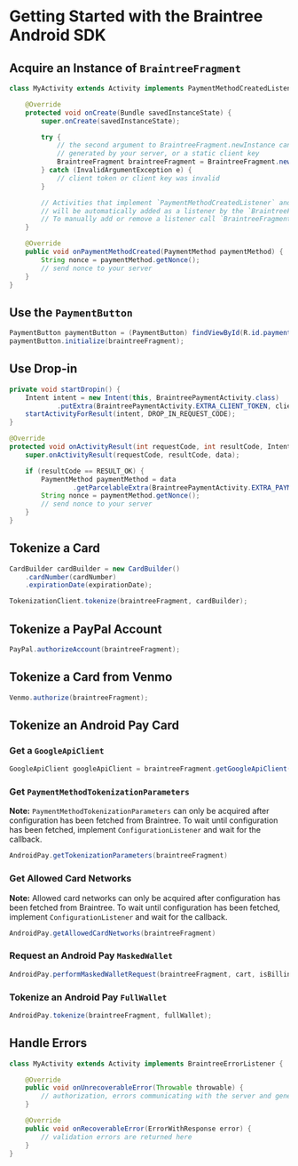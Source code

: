 # Getting Started with the Braintree Android SDK

## Acquire an Instance of `BraintreeFragment`

```java
class MyActivity extends Activity implements PaymentMethodCreatedListener {

    @Override
    protected void onCreate(Bundle savedInstanceState) {
        super.onCreate(savedInstanceState);

        try {
            // the second argument to BraintreeFragment.newInstance can either be a client token
            // generated by your server, or a static client key
            BraintreeFragment braintreeFragment = BraintreeFragment.newInstance(activity, clientToken);
        } catch (InvalidArgumentException e) {
            // client token or client key was invalid
        }

        // Activities that implement `PaymentMethodCreatedListener` and other `BraintreeListener`s
        // will be automatically added as a listener by the `BraintreeFragment`.
        // To manually add or remove a listener call `BraintreeFragment#addListener` or `BraintreeFragment#removeListener`
    }

    @Override
    public void onPaymentMethodCreated(PaymentMethod paymentMethod) {
        String nonce = paymentMethod.getNonce();
        // send nonce to your server
    }
}
```

## Use the `PaymentButton`

```java
PaymentButton paymentButton = (PaymentButton) findViewById(R.id.payment_button);
paymentButton.initialize(braintreeFragment);
```

## Use Drop-in

```java
private void startDropin() {
    Intent intent = new Intent(this, BraintreePaymentActivity.class)
            .putExtra(BraintreePaymentActivity.EXTRA_CLIENT_TOKEN, clientToken);
    startActivityForResult(intent, DROP_IN_REQUEST_CODE);
}

@Override
protected void onActivityResult(int requestCode, int resultCode, Intent data) {
    super.onActivityResult(requestCode, resultCode, data);

    if (resultCode == RESULT_OK) {
        PaymentMethod paymentMethod = data
                .getParcelableExtra(BraintreePaymentActivity.EXTRA_PAYMENT_METHOD);
        String nonce = paymentMethod.getNonce();
        // send nonce to your server
    }
}
```

## Tokenize a Card

```java
CardBuilder cardBuilder = new CardBuilder()
    .cardNumber(cardNumber)
    .expirationDate(expirationDate);

TokenizationClient.tokenize(braintreeFragment, cardBuilder);
```

## Tokenize a PayPal Account

```java
PayPal.authorizeAccount(braintreeFragment);
```

## Tokenize a Card from Venmo

```java
Venmo.authorize(braintreeFragment);
```

## Tokenize an Android Pay Card

### Get a `GoogleApiClient`

```java
GoogleApiClient googleApiClient = braintreeFragment.getGoogleApiClient();
```

### Get `PaymentMethodTokenizationParameters`

**Note:** `PaymentMethodTokenizationParameters` can only be acquired after configuration has been
fetched from Braintree. To wait until configuration has been fetched, implement `ConfigurationListener`
and wait for the callback.

```java
AndroidPay.getTokenizationParameters(braintreeFragment)
```

### Get Allowed Card Networks

**Note:** Allowed card networks can only be acquired after configuration has been
fetched from Braintree. To wait until configuration has been fetched, implement `ConfigurationListener`
and wait for the callback.

```java
AndroidPay.getAllowedCardNetworks(braintreeFragment)
```

### Request an Android Pay `MaskedWallet`

```java
AndroidPay.performMaskedWalletRequest(braintreeFragment, cart, isBillingAgreement, shippingAddressRequired, phoneNumberRequired, requestCode);
```

### Tokenize an Android Pay `FullWallet`

```java
AndroidPay.tokenize(braintreeFragment, fullWallet);
```

## Handle Errors

```java
class MyActivity extends Activity implements BraintreeErrorListener {

    @Override
    public void onUnrecoverableError(Throwable throwable) {
        // authorization, errors communicating with the server and general errors are returned here
    }

    @Override
    public void onRecoverableError(ErrorWithResponse error) {
        // validation errors are returned here
    }
}
```
